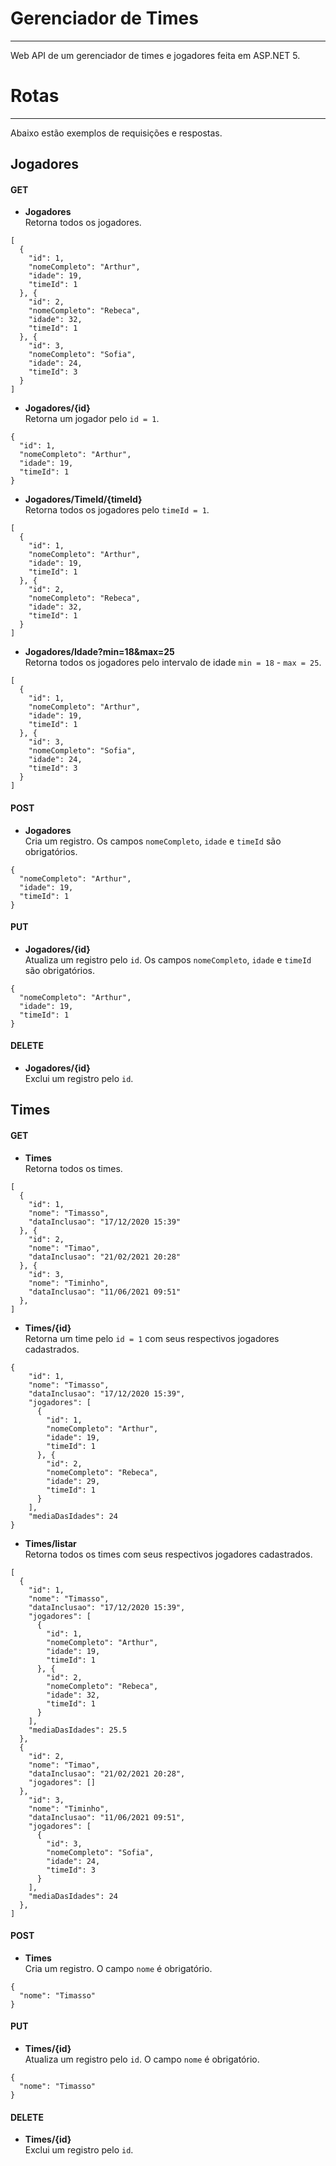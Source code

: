 # Gerenciador de Times  
---
Web API de um gerenciador de times e jogadores feita em ASP.NET 5.  

# Rotas  
---
Abaixo estão exemplos de requisições e respostas.  

## Jogadores  

#### GET  
* **Jogadores**  
Retorna todos os jogadores.  
```
[
  {
    "id": 1,
    "nomeCompleto": "Arthur",
    "idade": 19,
    "timeId": 1
  }, {
    "id": 2,
    "nomeCompleto": "Rebeca",
    "idade": 32,
    "timeId": 1
  }, {
    "id": 3,
    "nomeCompleto": "Sofia",
    "idade": 24,
    "timeId": 3
  }
]
```
* **Jogadores/{id}**  
Retorna um jogador pelo `id = 1`.  
```
{
  "id": 1,
  "nomeCompleto": "Arthur",
  "idade": 19,
  "timeId": 1
}
```
* **Jogadores/TimeId/{timeId}**  
Retorna todos os jogadores pelo `timeId = 1`.  
```
[
  {
    "id": 1,
    "nomeCompleto": "Arthur",
    "idade": 19,
    "timeId": 1
  }, {
    "id": 2,
    "nomeCompleto": "Rebeca",
    "idade": 32,
    "timeId": 1
  }
]
```
* **Jogadores/Idade?min=18&max=25**  
Retorna todos os jogadores pelo intervalo de idade `min = 18` - `max = 25`.  
```
[
  {
    "id": 1,
    "nomeCompleto": "Arthur",
    "idade": 19,
    "timeId": 1
  }, {
    "id": 3,
    "nomeCompleto": "Sofia",
    "idade": 24,
    "timeId": 3
  }
]
```

#### POST  
* **Jogadores**  
Cria um registro. Os campos `nomeCompleto`, `idade` e `timeId` são obrigatórios.  
```
{
  "nomeCompleto": "Arthur",
  "idade": 19,
  "timeId": 1
}
```

#### PUT  
* **Jogadores/{id}**  
Atualiza um registro pelo `id`. Os campos `nomeCompleto`, `idade` e `timeId` são obrigatórios.  
```
{
  "nomeCompleto": "Arthur",
  "idade": 19,
  "timeId": 1
}
```

#### DELETE  
* **Jogadores/{id}**  
Exclui um registro pelo `id`.  


## Times  

#### GET  
* **Times**  
Retorna todos os times.  
```
[
  {
    "id": 1,
    "nome": "Timasso",
    "dataInclusao": "17/12/2020 15:39"
  }, {
    "id": 2,
    "nome": "Timao",
    "dataInclusao": "21/02/2021 20:28"
  }, {
    "id": 3,
    "nome": "Timinho",
    "dataInclusao": "11/06/2021 09:51"
  },
]
```
* **Times/{id}**  
Retorna um time pelo `id = 1` com seus respectivos jogadores cadastrados.  
```
{
    "id": 1,
    "nome": "Timasso",
    "dataInclusao": "17/12/2020 15:39",
    "jogadores": [
      {
        "id": 1,
        "nomeCompleto": "Arthur",
        "idade": 19,
        "timeId": 1
      }, {
        "id": 2,
        "nomeCompleto": "Rebeca",
        "idade": 29,
        "timeId": 1
      }
    ],
    "mediaDasIdades": 24
}
```
* **Times/listar**  
Retorna todos os times com seus respectivos jogadores cadastrados.  
```
[
  {
    "id": 1,
    "nome": "Timasso",
    "dataInclusao": "17/12/2020 15:39",
    "jogadores": [
      {
        "id": 1,
        "nomeCompleto": "Arthur",
        "idade": 19,
        "timeId": 1
      }, {
        "id": 2,
        "nomeCompleto": "Rebeca",
        "idade": 32,
        "timeId": 1
      }
    ],
    "mediaDasIdades": 25.5
  },
  {
    "id": 2,
    "nome": "Timao",
    "dataInclusao": "21/02/2021 20:28",
    "jogadores": []
  },
    "id": 3,
    "nome": "Timinho",
    "dataInclusao": "11/06/2021 09:51",
    "jogadores": [
      {
        "id": 3,
        "nomeCompleto": "Sofia",
        "idade": 24,
        "timeId": 3
      }
    ],
    "mediaDasIdades": 24
  },
]
```

#### POST  
* **Times**  
Cria um registro. O campo `nome` é obrigatório.  
```
{
  "nome": "Timasso"
}
```

#### PUT  
* **Times/{id}**  
Atualiza um registro pelo `id`. O campo `nome` é obrigatório.  
```
{
  "nome": "Timasso"
}
```

#### DELETE  
* **Times/{id}**  
Exclui um registro pelo `id`.  
